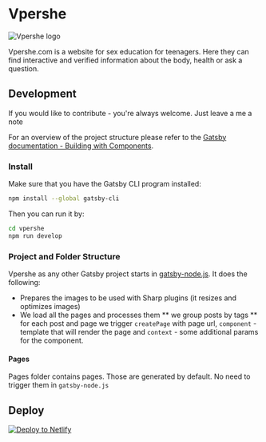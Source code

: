 # Vpershe
![Vpershe logo](https://raw.githubusercontent.com/vstanyshevskyy/vpershe/main/static/assets/logo/eng_black_text.png)

Vpershe.com is a website for sex education for teenagers. Here they can find interactive and verified information about the body, health or ask a question.

## Development

If you would like to contribute - you're always welcome. Just leave a me a note

For an overview of the project structure please refer to the [Gatsby documentation - Building with Components](https://www.gatsbyjs.org/docs/building-with-components/).

### Install

Make sure that you have the Gatsby CLI program installed:
```sh
npm install --global gatsby-cli
```

Then you can run it by:
```sh
cd vpershe
npm run develop
```

### Project and Folder Structure
Vpershe as any other Gatsby project starts in [gatsby-node.js](https://github.com/vstanyshevskyy/vpershe/blob/main/gatsby-node.js). It does the following:
* Prepares the images to be used with Sharp plugins (it resizes and optimizes images)
* We load all the pages and processes them
** we group posts by tags
** for each post and page we trigger `createPage` with page url, `component` - template that will render the page and `context` - some additional params for the component.

#### Pages
Pages folder contains pages. Those are generated by default. No need to trigger them in `gatsby-node.js`

## Deploy

[![Deploy to Netlify](https://www.netlify.com/img/deploy/button.svg)](https://app.netlify.com/start/deploy?repository=https://github.com/gatsbyjs/gatsby-starter-default)

